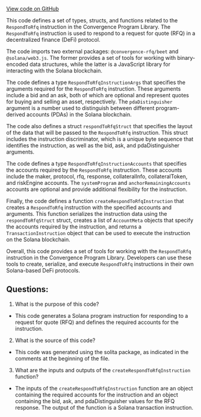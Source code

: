 [View code on GitHub](https://github.com/convergence-rfq/convergence-program-library/rfq/js/generated/instructions/respondToRfq.ts)

This code defines a set of types, structs, and functions related to the `RespondToRfq` instruction in the Convergence Program Library. The `RespondToRfq` instruction is used to respond to a request for quote (RFQ) in a decentralized finance (DeFi) protocol. 

The code imports two external packages: `@convergence-rfq/beet` and `@solana/web3.js`. The former provides a set of tools for working with binary-encoded data structures, while the latter is a JavaScript library for interacting with the Solana blockchain. 

The code defines a type `RespondToRfqInstructionArgs` that specifies the arguments required for the `RespondToRfq` instruction. These arguments include a bid and an ask, both of which are optional and represent quotes for buying and selling an asset, respectively. The `pdaDistinguisher` argument is a number used to distinguish between different program-derived accounts (PDAs) in the Solana blockchain. 

The code also defines a struct `respondToRfqStruct` that specifies the layout of the data that will be passed to the `RespondToRfq` instruction. This struct includes the instruction discriminator, which is a unique byte sequence that identifies the instruction, as well as the bid, ask, and pdaDistinguisher arguments. 

The code defines a type `RespondToRfqInstructionAccounts` that specifies the accounts required by the `RespondToRfq` instruction. These accounts include the maker, protocol, rfq, response, collateralInfo, collateralToken, and riskEngine accounts. The `systemProgram` and `anchorRemainingAccounts` accounts are optional and provide additional flexibility for the instruction. 

Finally, the code defines a function `createRespondToRfqInstruction` that creates a `RespondToRfq` instruction with the specified accounts and arguments. This function serializes the instruction data using the `respondToRfqStruct` struct, creates a list of `AccountMeta` objects that specify the accounts required by the instruction, and returns a `TransactionInstruction` object that can be used to execute the instruction on the Solana blockchain. 

Overall, this code provides a set of tools for working with the `RespondToRfq` instruction in the Convergence Program Library. Developers can use these tools to create, serialize, and execute `RespondToRfq` instructions in their own Solana-based DeFi protocols.
## Questions: 
 1. What is the purpose of this code?
- This code generates a Solana program instruction for responding to a request for quote (RFQ) and defines the required accounts for the instruction.

2. What is the source of this code?
- This code was generated using the solita package, as indicated in the comments at the beginning of the file.

3. What are the inputs and outputs of the `createRespondToRfqInstruction` function?
- The inputs of the `createRespondToRfqInstruction` function are an object containing the required accounts for the instruction and an object containing the bid, ask, and pdaDistinguisher values for the RFQ response. The output of the function is a Solana transaction instruction.
